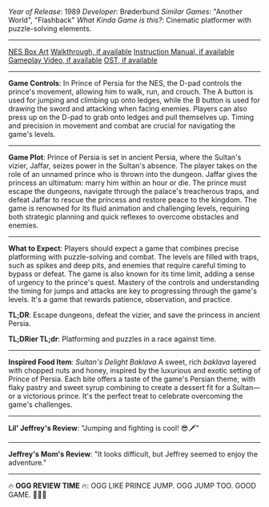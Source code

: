 *Year of Release*: 1989
*Developer*: Brøderbund
*Similar Games*: "Another World", "Flashback"
*What Kinda Game is this?*: Cinematic platformer with puzzle-solving elements.

---
[NES Box Art](https://www.google.com/search?tbm=isch&q=NES+Box+Art+Prince+of+Persia) 
[Walkthrough, if available](https://www.google.com/search?q=Walkthrough+NES+Prince+of+Persia)
[Instruction Manual, if available](https://www.google.com/search?q=NES+Instruction+Manual+Prince+of+Persia)
[Gameplay Video, if available](https://www.youtube.com/results?search_query=gameplay+NES+Prince+of+Persia) 
[OST, if available](https://www.youtube.com/results?search_query=gameplay+NES+Prince+of+Persia+OST)

- - -
**Game Controls**:
In Prince of Persia for the NES, the D-pad controls the prince's movement, allowing him to walk, run, and crouch. The A button is used for jumping and climbing up onto ledges, while the B button is used for drawing the sword and attacking when facing enemies. Players can also press up on the D-pad to grab onto ledges and pull themselves up. Timing and precision in movement and combat are crucial for navigating the game's levels.

- - -
**Game Plot**: 
Prince of Persia is set in ancient Persia, where the Sultan's vizier, Jaffar, seizes power in the Sultan's absence. The player takes on the role of an unnamed prince who is thrown into the dungeon. Jaffar gives the princess an ultimatum: marry him within an hour or die. The prince must escape the dungeons, navigate through the palace's treacherous traps, and defeat Jaffar to rescue the princess and restore peace to the kingdom. The game is renowned for its fluid animation and challenging levels, requiring both strategic planning and quick reflexes to overcome obstacles and enemies.

- - -
**What to Expect**: 
Players should expect a game that combines precise platforming with puzzle-solving and combat. The levels are filled with traps, such as spikes and deep pits, and enemies that require careful timing to bypass or defeat. The game is also known for its time limit, adding a sense of urgency to the prince's quest. Mastery of the controls and understanding the timing for jumps and attacks are key to progressing through the game's levels. It's a game that rewards patience, observation, and practice.

**TL;DR**:
Escape dungeons, defeat the vizier, and save the princess in ancient Persia.

**TL;DRier TL;dr**: 
Platforming and puzzles in a race against time.

---
**Inspired Food Item**: *Sultan's Delight Baklava*
A sweet, rich *baklava* layered with chopped nuts and honey, inspired by the luxurious and exotic setting of Prince of Persia. Each bite offers a taste of the game's Persian theme, with flaky pastry and sweet syrup combining to create a dessert fit for a Sultan—or a victorious prince. It's the perfect treat to celebrate overcoming the game's challenges.

---
**Lil' Jeffrey's Review**: "Jumping and fighting is cool! 😎🗡️"

---
**Jeffrey's Mom's Review**: "It looks difficult, but Jeffrey seemed to enjoy the adventure."

---
🔥 **OGG REVIEW TIME** 🔥: OGG LIKE PRINCE JUMP. OGG JUMP TOO. GOOD GAME. 🏰👑🔥